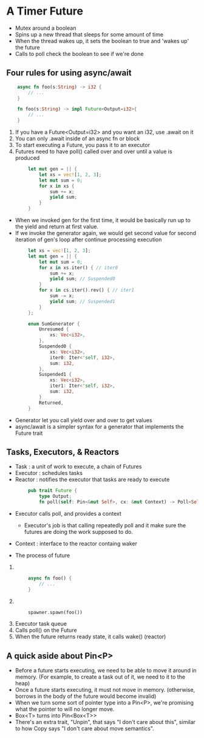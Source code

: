 # A Timer Future
* Mutex around a boolean
* Spins up a new thread that sleeps for some amount of time
* When the thread wakes up, it sets the boolean to true and 'wakes up' the future
* Calls to poll check the boolean to see if we're done

## Four rules for using async/await
	
```rust
	async fn foo(s:String) -> i32 {
		// ...
	}

	fn foo(s:String) -> impl Future<Output=i32>{
		// ...
	}
```

1. If you have a Future<Output=i32> and you want an i32, use .await on it
2. You can only .await inside of an async fn or block
3. To start executing a Future, you pass it to an executor
4. Futures need to have poll() called over and over until a value is produced
		
```rust
		let mut gen = || {
			let xs = vec![1, 2, 3];
			let mut sum = 0;
			for x in xs {
				sum += x;
				yield sum;
			}
		}
```
* When we invoked gen for the first time, it would be basically run up to the yield and return at first value. 
* If we invoke the generator again, we would get second value for second iteration of gen's loop after continue processing execution

```rust
		let xs = vec![1, 2, 3];
		let mut gen = || {
			let mut sum = 0;
			for x in xs.iter() { // iter0
				sum += x;
				yield sum; // Suspended0
			}
			for x in cs.iter().rev() { // iter1
				sum -= x;
				yield sum; // Suspended1
			}
		};
```

```rust
		enum SumGenerator {
			Unresumed {
				xs: Vec<i32>,
			},
			Suspended0 {
				xs: Vec<i32>,
	 			iter0: Iter<'self, i32>,
	 			sum: i32,
			},
			Suspended1 {
				xs: Vec<i32>,
				iter1: Iter<'self, i32>,
				sum: i32,
			}
			Returned,
		}
```
* Generator let you call yield over and over to get values
* async/await is a simpler syntax for a generator that implements the Future trait	
## Tasks, Executors, & Reactors
* Task : a unit of work to execute, a chain of Futures
* Executor : schedules tasks
* Reactor : notifies the executor that tasks are ready to execute
```rust
		pub trait Future {
			type Output;
			fn poll(self: Pin<&mut Self>, cx: &mut Context) -> Poll<Self:Output>;
```
* Executor calls poll, and provides a context
	+ Executor's job is that calling repeatedly poll and it make sure the futures are doing the work supposed to do.
* Context : interface to the reactor containg waker 

* The process of future
1. 
```rust
		async fn foo() {
			// ...
		}
```
2. 
```rust
		spawner.spawn(foo())
```
3. Executor task queue
4. Calls poll() on the Future
5. When the future returns ready state, it calls wake() (reactor)

## A quick aside about Pin\<P\>
* Before a future starts executing, we need to be able to move it around in memory. (For example, to create a task out of it, we need to it to the heap)
* Once a future starts executing, it must not move in memory.
(otherwise, borrows in the body of the future would become invalid)
* When we turn some sort of pointer type into a Pin\<P\>, we're promising what the pointer to will no longer move.
* Box\<T\> turns into Pin\<Box\<T\>\>
* There's an extra trait, "Unpin", that says "I don't care about this", similar to how Copy says "I don't care about move semantics".

